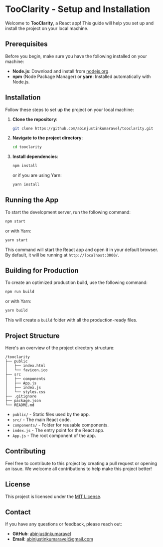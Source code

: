 # TooClarity - Setup and Installation

Welcome to **TooClarity**, a React app! This guide will help you set up and install the project on your local machine.

## Prerequisites

Before you begin, make sure you have the following installed on your machine:

- **Node.js**: Download and install from [nodejs.org](https://nodejs.org/).
- **npm** (Node Package Manager) or **yarn**: Installed automatically with Node.js.

## Installation

Follow these steps to set up the project on your local machine:

1. **Clone the repository**:

   ```bash
   git clone https://github.com/abinjustinkumaravel/tooclarity.git
   ```

2. **Navigate to the project directory**:

   ```bash
   cd tooclarity
   ```

3. **Install dependencies**:
   ```bash
   npm install
   ```
   or if you are using Yarn:
   ```bash
   yarn install
   ```

## Running the App

To start the development server, run the following command:

```bash
npm start
```

or with Yarn:

```bash
yarn start
```

This command will start the React app and open it in your default browser. By default, it will be running at `http://localhost:3000/`.

## Building for Production

To create an optimized production build, use the following command:

```bash
npm run build
```

or with Yarn:

```bash
yarn build
```

This will create a `build` folder with all the production-ready files.

## Project Structure

Here's an overview of the project directory structure:

```
/tooclarity
├── public
│   ├── index.html
│   └── favicon.ico
├── src
│   ├── components
│   ├── App.js
│   ├── index.js
│   └── styles.css
├── .gitignore
├── package.json
└── README.md
```

- `public/` - Static files used by the app.
- `src/` - The main React code.
- `components/` - Folder for reusable components.
- `index.js` - The entry point for the React app.
- `App.js` - The root component of the app.

## Contributing

Feel free to contribute to this project by creating a pull request or opening an issue. We welcome all contributions to help make this project better!

## License

This project is licensed under the [MIT License](LICENSE).

## Contact

If you have any questions or feedback, please reach out:

- **GitHub**: [abinjustinkumaravel](https://github.com/abinjustinkumaravel)
- **Email**: abinjustinkumaravel@gmail.com
